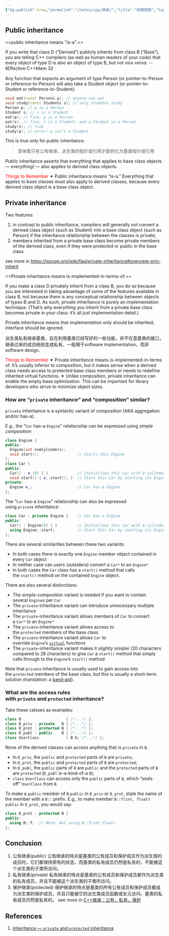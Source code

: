 ```yaml
---
{"dg-publish":true,"permalink":"/notes/cpp/继承/","title":"权限控制","tags":["cpp","public","private","protected"],"created":"2022-06-01T10:32:13+08:00"}
---
```



## Public inheritance

==public inheritance means "is-a".==

If you write that class D (“Derived”) publicly inherits from class B (“Base”), you are telling C++ compilers (as well as human readers of your code) that every object of type D is also an object of type B, but not *vice versa*.
-- 《Effective C++》item 32

Any function that expects an argument of type Person (or pointer-to-Person or reference-to-Person) will also take a Student object (or pointer-to-Student or reference-to-Student):
```cpp
void eat(const Person& p); // anyone can eat
void study(const Student& s); // only students study
Person p; // p is a Person
Student s; // s is a Student
eat(p); // fine, p is a Person
eat(s); // fine, s is a Student, and a Student is-a Person
study(s); // fine
study(p); // error! p isn’t a Student
```
This is true only for *public* inheritance.

> 意味着只有公有继承，派生类的指针或引用才能转化为基类指针或引用

Public inheritance asserts that everything that applies to base class objects — *everything!* — also applies to derived class objects.

<font color="red">Things to Remember</font>
✦ Public inheritance means “is-a.” Everything that applies to base classes must also apply to derived classes, because every derived class object is a base class object.

## Private inheritance

Two features:
1. in contrast to public inheritance, compilers will generally *not* convert a derived class object (such as Student) into a base class object (such as Person) if the inheritance relationship between the classes is private;
2. members inherited from a private base class become private members of the derived class, even if they were protected or public in the base class.

see more in https://isocpp.org/wiki/faq/private-inheritance#overview-priv-inherit

==Private inheritance means is-implemented-in-terms-of.==

If you make a class D privately inherit from a class B, you do so because you are interested in taking advantage of some of the features available in class B, not because there is any conceptual relationship between objects of types B and D. As such, private inheritance is purely an implementation technique. (That’s why everything you inherit from a private base class becomes private in your class: it’s all just implementation detail.)

Private inheritance means that implementation only should be inherited; interface should be ignored.

派生类私有继承基类，旨在利用基类已经写好的一些功能，并不在意基类的接口，继承过来的成员统统变成私有。一般用于software implementation，而非software design.

<font color="red">Things to Remember</font>
✦ Private inheritance means is-implemented-in-terms of. It’s usually inferior to composition, but it makes sense when a derived class needs access to protected base class members or needs to redefine inherited virtual functions. 
✦ Unlike composition, private inheritance can enable the empty base optimization. This can be important for library developers who strive to minimize object sizes.

### How are “`private` inheritance” and “composition” similar?

`private` inheritance is a syntactic variant of composition (AKA aggregation and/or has-a).

E.g., the “`Car` has-a `Engine`” relationship can be expressed using _simple composition_:
```cpp
class Engine {
public:
  Engine(int numCylinders);
  void start();                 // Starts this Engine
};
class Car {
public:
  Car() : e_(8) { }             // Initializes this Car with 8 cylinders
  void start() { e_.start(); }  // Start this Car by starting its Engine
private:
  Engine e_;                    // Car has-a Engine
};
```

The “`Car` has-a `Engine`” relationship can also be expressed using _`private` inheritance_:

```cpp
class Car : private Engine {    // Car has-a Engine
public:
  Car() : Engine(8) { }         // Initializes this Car with 8 cylinders
  using Engine::start;          // Start this Car by starting its Engine
};
```
There are several similarities between these two variants:

-   In both cases there is exactly one `Engine` member object contained in every `Car` object
-   In neither case can users (outsiders) convert a `Car*` to an `Engine*`
-   In both cases the `Car` class has a `start()` method that calls the `start()` method on the contained `Engine` object.

There are also several distinctions:

-   The simple-composition variant is needed if you want to contain several `Engine`s per `Car`
-   The `private`-inheritance variant can introduce unnecessary multiple inheritance
-   The `private`-inheritance variant allows members of `Car` to convert a `Car*` to an `Engine*`
-   The `private`-inheritance variant allows access to the `protected` members of the base class
-   The `private`-inheritance variant allows `Car` to override `Engine`’s [`virtual`](https://isocpp.org/wiki/faq/virtual-functions "Section: Inheritance — virtual functions") functions
-   The `private`-inheritance variant makes it _slightly_ simpler (20 characters compared to 28 characters) to give `Car` a `start()` method that simply calls through to the `Engine`’s `start()` method

Note that `private` inheritance is usually used to gain access into the `protected` members of the base class, but this is usually a short-term solution (translation: a [band-aid](https://isocpp.org/wiki/faq/private-inheritance#priv-inherit-vs-compos "FAQ: Which should I prefer: composition or private inheritance?")).

### What are the access rules with `private` and `protected` inheritance?

Take these calsses as examples:

```cpp
class B                    { /*...*/ };
class D_priv : private   B { /*...*/ };
class D_prot : protected B { /*...*/ };
class D_publ : public    B { /*...*/ };
class UserClass            { B b; /*...*/ };
```

None of the derived classes can access anything that is `private` in `B`.
- In `D_priv`, the `public` and `protected` parts of `B` are `private`;
- In `D_prot`, the `public` and `protected` parts of `B` are `protected`;
- In `D_publ`, the `public` parts of `B` are `public` and the `protected` parts of `B` are `protected` (`D_publ` is-a-kind-of-a `B`);
- `class` `UserClass` can access only the `public` parts of `B`, which “seals off” `UserClass` from `B`.

To make a `public` member of `B` `public` in `D_priv` or `D_prot`, state the name of the member with a `B::` prefix. E.g., to make member `B::f(int, float)` `public` in `D_prot`, you would say:

```cpp
class D_prot : protected B {
public:
  using B::f;  // Note: Not using B::f(int,float)
};
```

## Conclusion

1. 公有继承(public) 公有继承的特点是基类的公有成员和保护成员作为派生类的成员时，它们都保持原有的状态，而基类的私有成员仍然是私有的，不能被这个派生类的子类所访问。
2. 私有继承(private) 私有继承的特点是基类的公有成员和保护成员都作为派生类的私有成员，并且不能被这个派生类的子类所访问。
3. 保护继承(protected) 保护继承的特点是基类的所有公有成员和保护成员都成为派生类的保护成员，并且只能被它的派生类成员函数或友元访问，基类的私有成员仍然是私有的。
see more in [C++继承：公有，私有，保护](https://www.cnblogs.com/qlwy/archive/2011/08/25/2153584.html)

## References

1. [Inheritance — `private` and `protected` inheritance](https://isocpp.org/wiki/faq/private-inheritance#overview-priv-inherit)